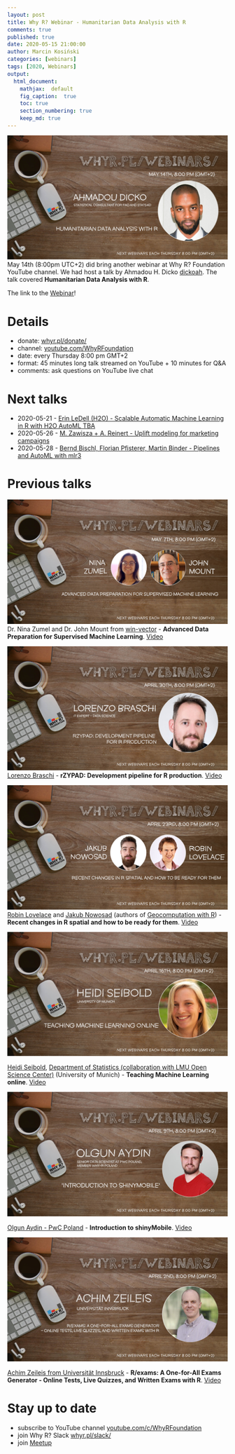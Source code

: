 ```yaml
---
layout: post
title: Why R? Webinar - Humanitarian Data Analysis with R
comments: true
published: true
date: 2020-05-15 21:00:00
author: Marcin Kosiński
categories: [webinars]
tags: [2020, Webinars]
output:
  html_document:
    mathjax:  default
    fig_caption:  true
    toc: true
    section_numbering: true
    keep_md: true
---
```


<img src="/images/fulls/webinars/dicko.jpg" class="fit image"> May 14th (8:00pm UTC+2) did bring another webinar at Why R? Foundation YouTube channel. We had host a talk by Ahmadou H. Dicko [dickoah](https://twitter.com/dickoah). The talk covered **Humanitarian Data Analysis with R**.

The link to the [Webinar](https://www.youtube.com/watch?v=V3UX9ml0o6o)!

# Details

- donate: [whyr.pl/donate/](https://whyr.pl/donate/)
- channel: [youtube.com/WhyRFoundation](https://www.youtube.com/c/WhyRFoundation)
- date: every Thursday 8:00 pm GMT+2
- format: 45 minutes long talk streamed on YouTube + 10 minutes for Q&A 
- comments: ask questions on YouTube live chat

# Next talks

- 2020-05-21 - [Erin LeDell (H2O) - Scalable Automatic Machine Learning in R with H2O AutoML TBA](https://www.meetup.com/Spotkania-Entuzjastow-R-Warsaw-R-Users-Group-Meetup/events/270193513/)
- 2020-05-26 - [M. Zawisza + A. Reinert - Uplift modeling for marketing campaigns](https://www.meetup.com/Spotkania-Entuzjastow-R-Warsaw-R-Users-Group-Meetup/events/270506190/)
- 2020-05-28 - [Bernd Bischl, Florian Pfisterer, Martin Binder - Pipelines and AutoML with mlr3](https://www.meetup.com/Spotkania-Entuzjastow-R-Warsaw-R-Users-Group-Meetup/events/270316329)

# Previous talks

<img src="/images/fulls/webinars/nina.jpg" class="fit image"> Dr. Nina Zumel and Dr. John Mount from [win-vector](http://www.win-vector.com/) - **Advanced Data Preparation for Supervised Machine Learning**. [Video](https://youtu.be/sniHkkrAsOc)

<img src="/images/fulls/webinars/lorenzo.jpg" class="fit image"> [Lorenzo Braschi]() - **rZYPAD: Development pipeline for R production**. [Video](https://youtu.be/YyG8E1DdhX0)

<img src="/images/fulls/webinars/spatial.jpg" class="fit image"> [Robin Lovelace](https://twitter.com/robinlovelace) and [Jakub Nowosad](https://twitter.com/jakub_nowosad) (authors of [Geocomputation with R](https://geocompr.robinlovelace.net/)) - **Recent changes in R spatial and how to be ready for them**. [Video](https://youtu.be/Va0STgco7-4)

<img src="/images/fulls/webinars/heidi.jpg" class="fit image">

[Heidi Seibold](https://www.researchgate.net/profile/Heidi_Seibold), [Department of Statistics (collaboration with LMU Open Science Center)](https://statsatlmu.tumblr.com/) (University of Munich) - **Teaching Machine Learning online**. [Video](https://www.youtube.com/watch?v=jPQJTVa-GsQ)

<img src="/images/fulls/webinars/olgun.jpg" class="fit image">

[Olgun Aydin - PwC Poland](https://www.linkedin.com/in/olgun-aydin/) - **Introduction to shinyMobile**. [Video](https://www.youtube.com/watch?v=TJsu0S9_WY4)

<img src="/images/fulls/webinars/achim.jpg" class="fit image">

[Achim Zeileis from Universität Innsbruck](https://eeecon.uibk.ac.at/~zeileis/) - **R/exams: A One-for-All Exams Generator - Online Tests, Live Quizzes, and Written Exams with R**. [Video](https://www.youtube.com/watch?v=PnyCR7q4P4Q)


# Stay up to date

- subscribe to YouTube channel [youtube.com/c/WhyRFoundation](https://www.youtube.com/c/WhyRFoundation)
- join Why R? Slack [whyr.pl/slack/](http://whyr.pl/slack/)
- join [Meetup](https://www.meetup.com/Spotkania-Entuzjastow-R-Warsaw-R-Users-Group-Meetup/events/269589118/)
